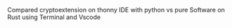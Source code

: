 Compared cryptoextension on thonny IDE with python vs pure Software on Rust using Terminal and Vscode
